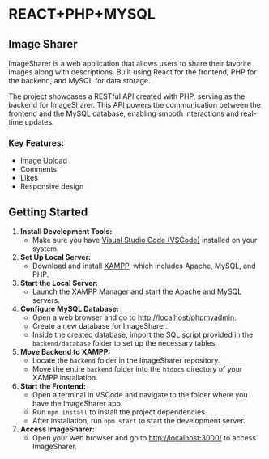 # REACT+PHP+MYSQL
<h2>Image Sharer</h2>
<p>ImageSharer is a web application that allows users to share their favorite images along with descriptions. Built using React for the frontend, PHP for the backend, and MySQL for data storage.</p>
<p>The project showcases a RESTful API created with PHP, serving as the backend for ImageSharer. This API powers the communication between the frontend and the MySQL database, enabling smooth interactions and real-time updates.</p>
<h3>Key Features:</h3>
<ul>
  <li>Image Upload</li>
  <li>Comments</li>
  <li>Likes</li>
  <li>Responsive design</li>
</ul>
<h2> Getting Started </h2>

<ol>
    <li>
        <strong>Install Development Tools:</strong>
        <ul>
            <li>Make sure you have <a href="https://code.visualstudio.com/" target="_blank">Visual Studio Code (VSCode)</a> installed on your system.</li>
        </ul>
    </li>
    <li>
        <strong>Set Up Local Server:</strong>
        <ul>
            <li>Download and install <a href="https://www.apachefriends.org/index.html" target="_blank">XAMPP</a>, which includes Apache, MySQL, and PHP.</li>
        </ul>
    </li>
    <li>
        <strong>Start the Local Server:</strong>
        <ul>
            <li>Launch the XAMPP Manager and start the Apache and MySQL servers.</li>
        </ul>
    </li>
    <li>
        <strong>Configure MySQL Database:</strong>
        <ul>
            <li>Open a web browser and go to <a href="http://localhost/phpmyadmin" target="_blank">http://localhost/phpmyadmin</a>.</li>
            <li>Create a new database for ImageSharer.</li>
            <li>Inside the created database, import the SQL script provided in the <code>backend/database</code> folder to set up the necessary tables.</li>
        </ul>
    </li>
    <li>
        <strong>Move Backend to XAMPP:</strong>
        <ul>
            <li>Locate the <code>backend</code> folder in the ImageSharer repository.</li>
            <li>Move the entire <code>backend</code> folder into the <code>htdocs</code> directory of your XAMPP installation.</li>
        </ul>
    </li>
    <li>
        <strong>Start the Frontend:</strong>
        <ul>
            <li>Open a terminal in VSCode and navigate to the folder where you have the ImageSharer app.</li>
            <li>Run <code>npm install</code> to install the project dependencies.</li>
            <li>After installation, run <code>npm start</code> to start the development server.</li>
        </ul>
    </li>
    <li>
        <strong>Access ImageSharer:</strong>
        <ul>
            <li>Open your web browser and go to <a href="http://localhost:3000/" target="_blank">http://localhost:3000/</a> to access ImageSharer.</li>
        </ul>
    </li>
</ol>

